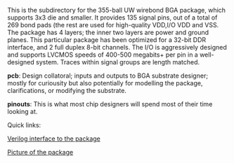 This is the subdirectory for the 355-ball UW wirebond BGA package, which supports 3x3 die and smaller. It provides 135 signal pins, out of a total of 269 bond pads (the rest are used for high-quality VDD,I/O VDD and VSS. The package has 4 layers; the inner two layers are power and ground planes. This particular package has been optimized for a 32-bit DDR interface, and 2 full duplex 8-bit channels. The I/O is aggressively designed and supports LVCMOS speeds of 400-500 megabits+ per pin in a well-designed system. Traces within signal groups are length matched.

**pcb**:  Design collatoral; inputs and outputs to BGA substrate designer; 
             mostly for curiousity but also potentially for modelling the package, clarifications, or modifying the substrate.

**pinouts**: This is what most chip designers will spend most of their time looking at.

Quick links:

   [Verilog interface to the package](https://github.com/bespoke-silicon-group/bsg_packaging/blob/master/uw_bga/pinouts/bsg_asic_cloud/common/verilog/bsg_pinout.v)
   
   [Picture of the package](https://github.com/bespoke-silicon-group/bsg_packaging/blob/master/uw_bga/UW_BGA.png)

